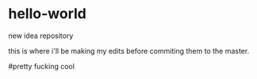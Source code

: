 # hello-world
new idea repository


this is where i'll be making my edits before commiting them to the master.

#pretty fucking cool

